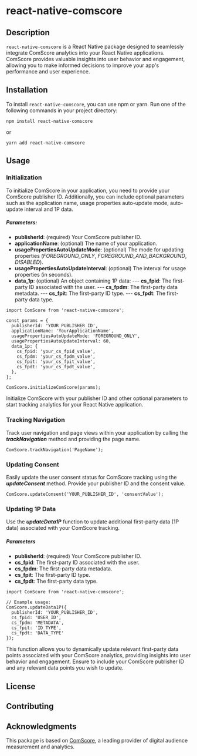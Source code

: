 # react-native-comscore
## Description
`react-native-comscore` is a React Native package designed to seamlessly integrate ComScore analytics into your React Native applications. ComScore provides valuable insights into user behavior and engagement, allowing you to make informed decisions to improve your app's performance and user experience.

## Installation
To install `react-native-comscore`, you can use npm or yarn. Run one of the following commands in your project directory:

```
npm install react-native-comscore
``` 
or
```
yarn add react-native-comscore
```
## Usage
### Initialization
To initialize ComScore in your application, you need to provide your ComScore publisher ID. Additionally, you can include optional parameters such as the application name, usage properties auto-update mode, auto-update interval and 1P data.
##### Parameters:
- ****publisherId****: (required) Your ComScore publisher ID.
- ****applicationName****: (optional) The name of your application.
- ****usagePropertiesAutoUpdateMode****: (optional) The mode for updating properties (_FOREGROUND_ONLY_, _FOREGROUND_AND_BACKGROUND_, _DISABLED_).
- ****usagePropertiesAutoUpdateInterval****: (optional) The interval for usage properties (in seconds).
- ****data_1p****: (optional) An object containing 1P data:
--- ****cs_fpid****: The first-party ID associated with the user.
--- ****cs_fpdm****: The first-party data metadata.
--- ****cs_fpit****: The first-party ID type.
--- ****cs_fpdt****: The first-party data type.
```
import ComScore from 'react-native-comscore';

const params = {
  publisherId: 'YOUR_PUBLISHER_ID',
  applicationName: 'YourApplicationName',
  usagePropertiesAutoUpdateMode: 'FOREGROUND_ONLY',
  usagePropertiesAutoUpdateInterval: 60,
  data_1p: {
    cs_fpid: 'your_cs_fpid_value',
    cs_fpdm: 'your_cs_fpdm_value',
    cs_fpit: 'your_cs_fpit_value',
    cs_fpdt: 'your_cs_fpdt_value',
  },
};

ComScore.initializeComScore(params);
``` 
Initialize ComScore with your publisher ID and other optional parameters to start tracking analytics for your React Native application.

### Tracking Navigation
Track user navigation and page views within your application by calling the ***trackNavigation*** method and providing the page name.
```
ComScore.trackNavigation('PageName');
```

### Updating Consent
Easily update the user consent status for ComScore tracking using the ***updateConsent*** method. Provide your publisher ID and the consent value.
```
ComScore.updateConsent('YOUR_PUBLISHER_ID', 'consentValue');
```

### Updating 1P Data
Use the ***updateData1P*** function to update additional first-party data (1P data) associated with your ComScore tracking.
##### Parameters
- ****publisherId****: (required) Your ComScore publisher ID.
- ****cs_fpid****: The first-party ID associated with the user.
- ****cs_fpdm****: The first-party data metadata.
- ****cs_fpit****: The first-party ID type.
- ****cs_fpdt****: The first-party data type.
```
import ComScore from 'react-native-comscore';

// Example usage:
ComScore.updateData1P({
  publisherId: 'YOUR_PUBLISHER_ID',
  cs_fpid: 'USER_ID',
  cs_fpdm: 'METADATA',
  cs_fpit: 'ID_TYPE',
  cs_fpdt: 'DATA_TYPE'
});
```
This function allows you to dynamically update relevant first-party data points associated with your ComScore analytics, providing insights into user behavior and engagement. Ensure to include your ComScore publisher ID and any relevant data points you wish to update.

## License
## Contributing
## Acknowledgments
This package is based on [ComScore](https://www.comscore.com/), a leading provider of digital audience measurement and analytics.
